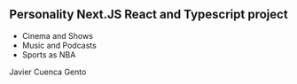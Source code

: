 ## Personality Next.JS React and Typescript project

 - Cinema and Shows
 - Music and Podcasts
 - Sports as NBA


Javier Cuenca Gento
